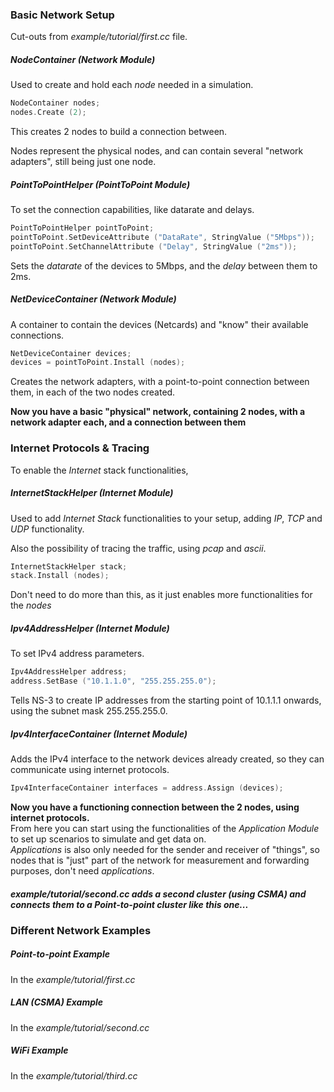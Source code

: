 ### Basic Network Setup
Cut-outs from *example/tutorial/first.cc* file.

##### NodeContainer (*Network Module*)
Used to create and hold each *node* needed in a simulation.  
```C
NodeContainer nodes;
nodes.Create (2);
```
This creates 2 nodes to build a connection between.  

Nodes represent the physical nodes, and can contain several "network adapters", still being just one node.  

##### PointToPointHelper (*PointToPoint Module*)
To set the connection capabilities, like datarate and delays.
```C
PointToPointHelper pointToPoint;
pointToPoint.SetDeviceAttribute ("DataRate", StringValue ("5Mbps"));
pointToPoint.SetChannelAttribute ("Delay", StringValue ("2ms"));
```
Sets the *datarate* of the devices to 5Mbps, and the *delay* between them to 2ms.

##### NetDeviceContainer (*Network Module*)
A container to contain the devices (Netcards) and "know" their available connections.

```C
NetDeviceContainer devices;
devices = pointToPoint.Install (nodes);
```
Creates the network adapters, with a point-to-point connection between them, in each of the two nodes created.  

**Now you have a basic "physical" network, containing 2 nodes, with a network adapter each, and a connection between them**

### Internet Protocols & Tracing
To enable the *Internet* stack functionalities, 

##### InternetStackHelper (*Internet Module*)
Used to add *Internet Stack* functionalities to your setup, adding *IP*, *TCP* and *UDP* functionality.  

Also the possibility of tracing the traffic, using *pcap* and *ascii*.

```C
InternetStackHelper stack;
stack.Install (nodes);
```
Don't need to do more than this, as it just enables more functionalities for the *nodes*


##### Ipv4AddressHelper (*Internet Module*)
To set IPv4 address parameters.

```C
Ipv4AddressHelper address;
address.SetBase ("10.1.1.0", "255.255.255.0");
```
Tells NS-3 to create IP addresses from the starting point of 10.1.1.1 onwards, using the subnet mask 255.255.255.0.

##### Ipv4InterfaceContainer (*Internet Module*)
Adds the IPv4 interface to the network devices already created, so they can communicate using internet protocols.

```C
Ipv4InterfaceContainer interfaces = address.Assign (devices);
```

**Now you have a functioning connection between the 2 nodes, using internet protocols.**  
From here you can start using the functionalities of the *Application Module* to set up scenarios to simulate and get data on.  
*Applications* is also only needed for the sender and receiver of "things", so nodes that is "just" part of the network for measurement and forwarding purposes, don't need *applications*.


##### *example/tutorial/second.cc* adds a second cluster (using CSMA) and connects them to a Point-to-point cluster like this one... 

### Different Network Examples

##### Point-to-point Example
In the *example/tutorial/first.cc* 

##### LAN (CSMA) Example
In the *example/tutorial/second.cc*

##### WiFi Example
In the *example/tutorial/third.cc*